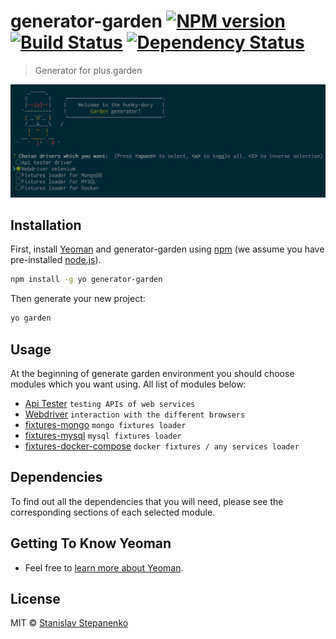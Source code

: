 # generator-garden [![NPM version][npm-image]][npm-url] [![Build Status][travis-image]][travis-url] [![Dependency Status][daviddm-image]][daviddm-url]
> Generator for plus.garden

![alt tag](https://raw.githubusercontent.com/Dsazz/generator-garden/master/title.png)

## Installation

First, install [Yeoman](http://yeoman.io) and generator-garden using [npm](https://www.npmjs.com/) (we assume you have pre-installed [node.js](https://nodejs.org/)).

```bash
npm install -g yo generator-garden
```

Then generate your new project:

```bash
yo garden
```

## Usage

At the beginning of generate garden environment you should choose modules which you want using. All list of modules below:

* [Api Tester](https://github.com/linkshare/plus.garden.api) `testing APIs of web services`
* [Webdriver](https://github.com/Dsazz/plus.garden.webdriver) `interaction with the different browsers`
* [fixtures-mongo](https://github.com/linkshare/plus.garden.fixtures-mongo) `mongo fixtures loader`
* [fixtures-mysql](https://github.com/linkshare/plus.garden.fixtures-mysql) `mysql fixtures loader`
* [fixtures-docker-compose](https://github.com/slavahatnuke/plus.garden.fixtures.docker-compose) `docker fixtures / any services loader`

## Dependencies

To find out all the dependencies that you will need, please see the corresponding sections of each selected module.

## Getting To Know Yeoman

 * Feel free to [learn more about Yeoman](http://yeoman.io/).

## License

MIT © [Stanislav Stepanenko]()


[npm-image]: https://badge.fury.io/js/generator-garden.svg
[npm-url]: https://npmjs.org/package/generator-garden
[travis-image]: https://travis-ci.org/Dsazz/generator-garden.svg?branch=master
[travis-url]: https://travis-ci.org/Dsazz/generator-garden
[daviddm-image]: https://david-dm.org/Dsazz/generator-garden.svg?theme=shields.io
[daviddm-url]: https://david-dm.org/Dsazz/generator-garden
